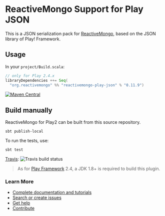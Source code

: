 # ReactiveMongo Support for Play JSON

This is a JSON serialization pack for [ReactiveMongo](http://reactivemongo.org), based on the JSON library of Play! Framework.

## Usage

In your `project/Build.scala`:

```scala
// only for Play 2.4.x
libraryDependencies ++= Seq(
  "org.reactivemongo" %% "reactivemongo-play-json" % "0.11.9")
```

[![Maven Central](https://maven-badges.herokuapp.com/maven-central/org.reactivemongo/reactivemongo-play-json_2.11/badge.svg)](https://maven-badges.herokuapp.com/maven-central/org.reactivemongo/reactivemongo-play-json_2.11/)

## Build manually

ReactiveMongo for Play2 can be built from this source repository.

    sbt publish-local

To run the tests, use:

    sbt test

[Travis](https://travis-ci.org/ReactiveMongo/ReactiveMongo-Play-Json): ![Travis build status](https://travis-ci.org/ReactiveMongo/ReactiveMongo-Play-Json.png?branch=master)

> As for [Play Framework](http://playframework.com/) 2.4, a JDK 1.8+ is required to build this plugin.

### Learn More

- [Complete documentation and tutorials](http://reactivemongo.org/releases/0.11/documentation/tutorial/play2.html)
- [Search or create issues](https://github.com/ReactiveMongo/ReactiveMongo-Play-Json/issues)
- [Get help](https://groups.google.com/forum/?fromgroups#!forum/reactivemongo)
- [Contribute](https://github.com/ReactiveMongo/ReactiveMongo/blob/master/CONTRIBUTING.md#reactivemongo-developer--contributor-guidelines)
